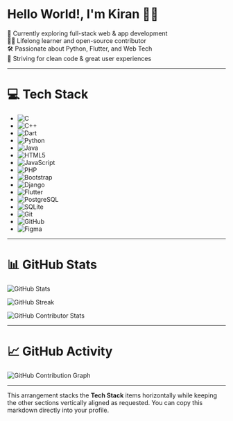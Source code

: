 # Hello World!, I'm Kiran 👋🏼  
🛜 Currently exploring full-stack web & app development  
👨‍🎓 Lifelong learner and open-source contributor  
🛠️ Passionate about Python, Flutter, and Web Tech  
🎯 Striving for clean code & great user experiences  

---

# 💻 Tech Stack
- ![C](https://img.shields.io/badge/-C-00599C?style=for-the-badge&logo=c&logoColor=white)
- ![C++](https://img.shields.io/badge/-C++-00599C?style=for-the-badge&logo=c%2B%2B&logoColor=white)
- ![Dart](https://img.shields.io/badge/-Dart-0175C2?style=for-the-badge&logo=dart&logoColor=white)
- ![Python](https://img.shields.io/badge/-Python-3670A0?style=for-the-badge&logo=python&logoColor=white)
- ![Java](https://img.shields.io/badge/-Java-ED8B00?style=for-the-badge&logo=openjdk&logoColor=white)
- ![HTML5](https://img.shields.io/badge/-HTML5-E34F26?style=for-the-badge&logo=html5&logoColor=white)
- ![JavaScript](https://img.shields.io/badge/-JavaScript-323330?style=for-the-badge&logo=javascript&logoColor=F7DF1E)
- ![PHP](https://img.shields.io/badge/-PHP-777BB4?style=for-the-badge&logo=php&logoColor=white)
- ![Bootstrap](https://img.shields.io/badge/-Bootstrap-8511FA?style=for-the-badge&logo=bootstrap&logoColor=white)
- ![Django](https://img.shields.io/badge/-Django-092E20?style=for-the-badge&logo=django&logoColor=white)
- ![Flutter](https://img.shields.io/badge/-Flutter-02569B?style=for-the-badge&logo=Flutter&logoColor=white)
- ![PostgreSQL](https://img.shields.io/badge/-PostgreSQL-316192?style=for-the-badge&logo=postgresql&logoColor=white)
- ![SQLite](https://img.shields.io/badge/-SQLite-07405e?style=for-the-badge&logo=sqlite&logoColor=white)
- ![Git](https://img.shields.io/badge/-Git-F05033?style=for-the-badge&logo=git&logoColor=white)
- ![GitHub](https://img.shields.io/badge/-GitHub-121011?style=for-the-badge&logo=github&logoColor=white)
- ![Figma](https://img.shields.io/badge/-Figma-F24E1E?style=for-the-badge&logo=figma&logoColor=white)

---

# 📊 GitHub Stats

![GitHub Stats](https://github-readme-stats.vercel.app/api?username=KiranCherote9745&theme=chartreuse-dark&hide_border=false&include_all_commits=true&count_private=true)

![GitHub Streak](https://github-readme-streak-stats.herokuapp.com/?user=KiranCherote9745&theme=chartreuse-dark&hide_border=false)

![GitHub Contributor Stats](https://github-contributor-stats.vercel.app/api?username=KiranCherote9745&limit=5&theme=chartreuse-dark&combine_all_yearly_contributions=true)

---

# 📈 GitHub Activity

![GitHub Contribution Graph](https://ghchart.rshah.org/31c453/KiranCherote9745)

---

This arrangement stacks the **Tech Stack** items horizontally while keeping the other sections vertically aligned as requested. You can copy this markdown directly into your profile.
